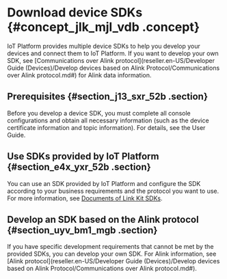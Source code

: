 # Download device SDKs {#concept_jlk_mjl_vdb .concept}

IoT Platform provides multiple device SDKs to help you develop your devices and connect them to IoT Platform. If you want to develop your own SDK, see [Communications over Alink protocol](reseller.en-US/Developer Guide (Devices)/Develop devices based on Alink Protocol/Communications over Alink protocol.md#) for Alink data information.

## Prerequisites {#section_j13_sxr_52b .section}

Before you develop a device SDK, you must complete all console configurations and obtain all necessary information \(such as the device certificate information and topic information\). For details, see the User Guide.

## Use SDKs provided by IoT Platform {#section_e4x_yxr_52b .section}

You can use an SDK provided by IoT Platform and configure the SDK according to your business requirements and the protocol you want to use. For more information, see [Documents of Link Kit SDKs](https://www.alibabacloud.com/help/product/93051.htm).

## Develop an SDK based on the Alink protocol {#section_uyv_bm1_mgb .section}

If you have specific development requirements that cannot be met by the provided SDKs, you can develop your own SDK. For Alink information, see [Alink protocol](reseller.en-US/Developer Guide (Devices)/Develop devices based on Alink Protocol/Communications over Alink protocol.md#).

